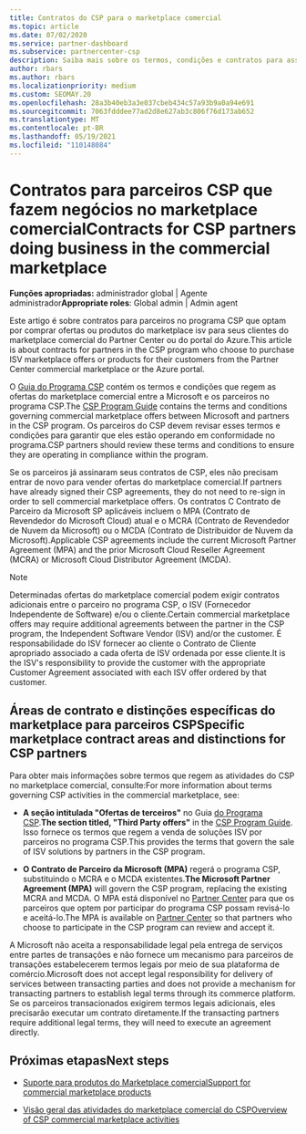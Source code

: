 ```yaml
---
title: Contratos do CSP para o marketplace comercial
ms.topic: article
ms.date: 07/02/2020
ms.service: partner-dashboard
ms.subservice: partnercenter-csp
description: Saiba mais sobre os termos, condições e contratos para assinaturas de produtos ISV de terceiros comprados por parceiros CSP no marketplace comercial.
author: rbars
ms.author: rbars
ms.localizationpriority: medium
ms.custom: SEOMAY.20
ms.openlocfilehash: 28a3b40eb3a3e037cbeb434c57a93b9a0a94e691
ms.sourcegitcommit: 7063fdddee77ad2d8e627ab3c806f76d173ab652
ms.translationtype: MT
ms.contentlocale: pt-BR
ms.lasthandoff: 05/19/2021
ms.locfileid: "110148084"
---
```

# <a name="contracts-for-csp-partners-doing-business-in-the-commercial-marketplace"></a><span data-ttu-id="28fe1-103">Contratos para parceiros CSP que fazem negócios no marketplace comercial</span><span class="sxs-lookup"><span data-stu-id="28fe1-103">Contracts for CSP partners doing business in the commercial marketplace</span></span>


<span data-ttu-id="28fe1-104">**Funções apropriadas:** administrador global | Agente administrador</span><span class="sxs-lookup"><span data-stu-id="28fe1-104">**Appropriate roles**: Global admin | Admin agent</span></span>

<span data-ttu-id="28fe1-105">Este artigo é sobre contratos para parceiros no programa CSP que optam por comprar ofertas ou produtos do marketplace isv para seus clientes do marketplace comercial do Partner Center ou do portal do Azure.</span><span class="sxs-lookup"><span data-stu-id="28fe1-105">This article is about contracts for partners in the CSP program who choose to purchase ISV marketplace offers or products for their customers from the Partner Center commercial marketplace or the Azure portal.</span></span>

<span data-ttu-id="28fe1-106">O [Guia do Programa CSP](https://go.microsoft.com/fwlink/p/?LinkId=617100) contém os termos e condições que regem as ofertas do marketplace comercial entre a Microsoft e os parceiros no programa CSP.</span><span class="sxs-lookup"><span data-stu-id="28fe1-106">The [CSP Program Guide](https://go.microsoft.com/fwlink/p/?LinkId=617100) contains the terms and conditions governing commercial marketplace offers between Microsoft and partners in the CSP program.</span></span> <span data-ttu-id="28fe1-107">Os parceiros do CSP devem revisar esses termos e condições para garantir que eles estão operando em conformidade no programa.</span><span class="sxs-lookup"><span data-stu-id="28fe1-107">CSP partners should review these terms and conditions to ensure they are operating in compliance within the program.</span></span>  

<span data-ttu-id="28fe1-108">Se os parceiros já assinaram seus contratos de CSP, eles não precisam entrar de novo para vender ofertas do marketplace comercial.</span><span class="sxs-lookup"><span data-stu-id="28fe1-108">If partners have already signed their CSP agreements, they do not need to re-sign in order to sell commercial marketplace offers.</span></span> <span data-ttu-id="28fe1-109">Os contratos C Contrato de Parceiro da Microsoft SP aplicáveis incluem o MPA (Contrato de Revendedor do Microsoft Cloud) atual e o MCRA (Contrato de Revendedor de Nuvem da Microsoft) ou o MCDA (Contrato de Distribuidor de Nuvem da Microsoft).</span><span class="sxs-lookup"><span data-stu-id="28fe1-109">Applicable CSP agreements include the current Microsoft Partner Agreement (MPA) and the prior Microsoft Cloud Reseller Agreement (MCRA) or Microsoft Cloud Distributor Agreement (MCDA).</span></span>

>[!NOTE]
> <span data-ttu-id="28fe1-110">Determinadas ofertas do marketplace comercial podem exigir contratos adicionais entre o parceiro no programa CSP, o ISV (Fornecedor Independente de Software) e/ou o cliente.</span><span class="sxs-lookup"><span data-stu-id="28fe1-110">Certain commercial marketplace offers may require additional agreements between the partner in the CSP program, the Independent Software Vendor (ISV) and/or the customer.</span></span> <span data-ttu-id="28fe1-111">É responsabilidade do ISV fornecer ao cliente o Contrato de Cliente apropriado associado a cada oferta de ISV ordenada por esse cliente.</span><span class="sxs-lookup"><span data-stu-id="28fe1-111">It is the ISV's responsibility to provide the customer with the appropriate Customer Agreement associated with each ISV offer ordered by that customer.</span></span>

## <a name="specific-marketplace-contract-areas-and-distinctions-for-csp-partners"></a><span data-ttu-id="28fe1-112">Áreas de contrato e distinções específicas do marketplace para parceiros CSP</span><span class="sxs-lookup"><span data-stu-id="28fe1-112">Specific marketplace contract areas and distinctions for CSP partners</span></span>

<span data-ttu-id="28fe1-113">Para obter mais informações sobre termos que regem as atividades do CSP no marketplace comercial, consulte:</span><span class="sxs-lookup"><span data-stu-id="28fe1-113">For more information about terms governing CSP activities in the commercial marketplace, see:</span></span>

- <span data-ttu-id="28fe1-114">**A seção intitulada "Ofertas de terceiros"** no Guia [do Programa CSP](https://go.microsoft.com/fwlink/p/?LinkId=617100).</span><span class="sxs-lookup"><span data-stu-id="28fe1-114">**The section titled, "Third Party offers"** in the [CSP Program Guide](https://go.microsoft.com/fwlink/p/?LinkId=617100).</span></span> <span data-ttu-id="28fe1-115">Isso fornece os termos que regem a venda de soluções ISV por parceiros no programa CSP.</span><span class="sxs-lookup"><span data-stu-id="28fe1-115">This provides the terms that govern the sale of ISV solutions by partners in the CSP program.</span></span>

- <span data-ttu-id="28fe1-116">**O Contrato de Parceiro da Microsoft (MPA)** regerá o programa CSP, substituindo o MCRA e o MCDA existentes.</span><span class="sxs-lookup"><span data-stu-id="28fe1-116">**The Microsoft Partner Agreement (MPA)** will govern the CSP program, replacing the existing MCRA and MCDA.</span></span> <span data-ttu-id="28fe1-117">O MPA está disponível no [Partner Center](https://partner.microsoft.com/pcv/dashboard/overview) para que os parceiros que optem por participar do programa CSP possam revisá-lo e aceitá-lo.</span><span class="sxs-lookup"><span data-stu-id="28fe1-117">The MPA is available on [Partner Center](https://partner.microsoft.com/pcv/dashboard/overview) so that partners who choose to participate in the CSP program can review and accept it.</span></span>
  
<span data-ttu-id="28fe1-118">A Microsoft não aceita a responsabilidade legal pela entrega de serviços entre partes de transações e não fornece um mecanismo para parceiros de transações estabelecerem termos legais por meio de sua plataforma de comércio.</span><span class="sxs-lookup"><span data-stu-id="28fe1-118">Microsoft does not accept legal responsibility for delivery of services between transacting parties and does not provide a mechanism for transacting partners to establish legal terms through its commerce platform.</span></span> <span data-ttu-id="28fe1-119">Se os parceiros transacionados exigirem termos legais adicionais, eles precisarão executar um contrato diretamente.</span><span class="sxs-lookup"><span data-stu-id="28fe1-119">If the transacting partners require additional legal terms, they will need to execute an agreement directly.</span></span>

## <a name="next-steps"></a><span data-ttu-id="28fe1-120">Próximas etapas</span><span class="sxs-lookup"><span data-stu-id="28fe1-120">Next steps</span></span>

- [<span data-ttu-id="28fe1-121">Suporte para produtos do Marketplace comercial</span><span class="sxs-lookup"><span data-stu-id="28fe1-121">Support for commercial marketplace products</span></span>](csp-commercial-marketplace-support.md)

- [<span data-ttu-id="28fe1-122">Visão geral das atividades do marketplace comercial do CSP</span><span class="sxs-lookup"><span data-stu-id="28fe1-122">Overview of CSP commercial marketplace activities</span></span>](csp-commercial-marketplace-overview.md)
